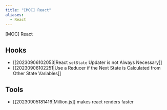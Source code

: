 ```yaml
---
title: "[MOC] React"
aliases:
  - React
---
```


[MOC] React

## Hooks

- [[20230906102053|React `setState` Updater is not Always Necessary]]
- [[20230906102251|Use a Reducer if the Next State is Calculated from Other State Variables]]

## Tools

- [[20230905181416|Million.js]] makes react renders faster
